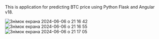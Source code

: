 This is application for predicting BTC price using Python Flask and Angular v18.

![Знімок екрана 2024-06-06 о 21 16 42](https://github.com/karman1111/btc-prediction-chat-ai/assets/123506699/8377ce68-9b7c-4ad8-982f-765ef33ef954)
![Знімок екрана 2024-06-06 о 21 16 55](https://github.com/karman1111/btc-prediction-chat-ai/assets/123506699/f0adb780-2fc5-42bc-8e4f-803de2094973)
![Знімок екрана 2024-06-06 о 21 17 05](https://github.com/karman1111/btc-prediction-chat-ai/assets/123506699/bd0f4588-2f04-413a-83a3-2694b8cdbb90)
